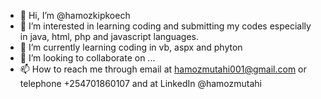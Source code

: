 - 👋 Hi, I’m @hamozkipkoech
- 👀 I’m interested in learning coding and submitting my codes especially in java, html, php and javascript languages. 
- 🌱 I’m currently learning coding in vb, aspx and phyton
- 💞️ I’m looking to collaborate on ...
- 📫 How to reach me through email at hamozmutahi001@gmail.com or telephone +254701860107 and at LinkedIn @hamozmutahi

<!---
hamozkipkoech/hamozkipkoech is a ✨ special ✨ repository because its `README.md` (this file) appears on your GitHub profile.
You can click the Preview link to take a look at your changes.
--->
